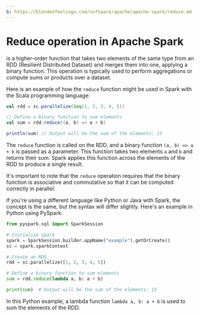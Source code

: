 ```yaml
---
b: https://blendedfeelings.com/software/apache/apache-spark/reduce.md
---
```


# Reduce operation in Apache Spark 
is a higher-order function that takes two elements of the same type from an RDD (Resilient Distributed Dataset) and merges them into one, applying a binary function. This operation is typically used to perform aggregations or compute sums or products over a dataset.

Here is an example of how the `reduce` function might be used in Spark with the Scala programming language:

```scala
val rdd = sc.parallelize(Seq(1, 2, 3, 4, 5))

// Define a binary function to sum elements
val sum = rdd.reduce((a, b) => a + b)

println(sum) // Output will be the sum of the elements: 15
```

The `reduce` function is called on the RDD, and a binary function `(a, b) => a + b` is passed as a parameter. This function takes two elements `a` and `b` and returns their sum. Spark applies this function across the elements of the RDD to produce a single result.

It's important to note that the `reduce` operation requires that the binary function is associative and commutative so that it can be computed correctly in parallel.

If you're using a different language like Python or Java with Spark, the concept is the same, but the syntax will differ slightly. Here's an example in Python using PySpark:

```python
from pyspark.sql import SparkSession

# Initialize Spark
spark = SparkSession.builder.appName("example").getOrCreate()
sc = spark.sparkContext

# Create an RDD
rdd = sc.parallelize([1, 2, 3, 4, 5])

# Define a binary function to sum elements
sum = rdd.reduce(lambda a, b: a + b)

print(sum)  # Output will be the sum of the elements: 15
```

In this Python example, a lambda function `lambda a, b: a + b` is used to sum the elements of the RDD.